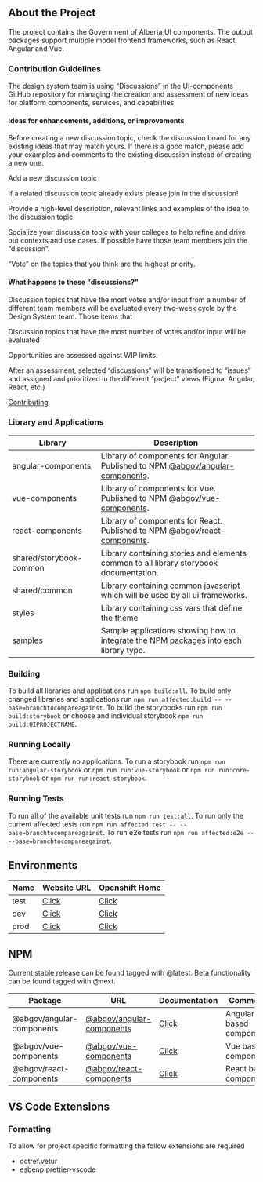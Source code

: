 ## About the Project

The project contains the Government of Alberta UI components. The output packages support multiple model frontend frameworks, such as React, Angular and Vue.

### Contribution Guidelines

The design system team is using “Discussions” in the UI-components GitHub repository for managing the creation and assessment of new ideas for platform components, services, and capabilities.

#### Ideas for enhancements, additions, or improvements

Before creating a new discussion topic, check the discussion board for any existing ideas that may match yours. If there is a good match, please add your examples and comments to the existing discussion instead of creating a new one.

Add a new discussion topic

If a related discussion topic already exists please join in the discussion!

Provide a high-level description, relevant links and examples of the idea to the discussion topic.

Socialize your discussion topic with your colleges to help refine and drive out contexts and use cases. If possible have those team members join the “discussion”.

“Vote” on the topics that you think are the highest priority.

#### What happens to these "discussions?"

Discussion topics that have the most votes and/or input from a number of different team members will be evaluated every two-week cycle by the Design System team. Those items that

Discussion topics that have the most number of votes and/or input will be evaluated

Opportunities are assessed against WIP limits.

After an assessment, selected “discussions” will be transitioned to “issues” and assigned and prioritized in the different “project” views (Figma, Angular, React, etc.)

[Contributing](contributing.md)

### Library and Applications

| Library                     | Description                                                                                                                                                                 |
| --------------------------- | --------------------------------------------------------------------------------------------------------------------------------------------------------------------------- |
| angular-components          | Library of components for Angular. Published to NPM [@abgov/angular-components](https://www.npmjs.com/package/@abgov/angular-components).                                   |
| vue-components              | Library of components for Vue. Published to NPM [@abgov/vue-components](https://www.npmjs.com/package/@abgov/vue-components).                                               |
| react-components            | Library of components for React. Published to NPM [@abgov/react-components](https://www.npmjs.com/package/@abgov/react-components).                                         |
| shared/storybook-common     | Library containing stories and elements common to all library storybook documentation.                                                                                      |
| shared/common               | Library containing common javascript which will be used by all ui frameworks.                                                                                               |
| styles                      | Library containing css vars that define the theme                                                                                                                           |
| samples                     | Sample applications showing how to integrate the NPM packages into each library type.                                                                                       |

### Building

To build all libraries and applications run `npm build:all`.
To build only changed libraries and applications run `npm run affected:build -- --base=branchtocompareagainst`.
To build the storybooks run `npm run build:storybook` or choose and individual storybook `npm run build:UIPROJECTNAME`.

### Running Locally

There are currently no applications.
To run a storybook run `npm run run:angular-storybook` or `npm run run:vue-storybook` or `npm run run:core-storybook` or `npm run run:react-storybook`.

### Running Tests

To run all of the available unit tests run `npm run test:all`.
To run only the current affected tests run `npm run affected:test -- --base=branchtocompareagainst`.
To run e2e tests run `npm run affected:e2e -- --base=branchtocompareagainst`.

## Environments

| Name | Website URL                                                       | Openshift Home                                                                           |
| ---- | ----------------------------------------------------------------- | ---------------------------------------------------------------------------------------- |
| test | [Click](https://ui-components-ui-components-test.os99.gov.ab.ca/) | [Click](https://console.os99.gov.ab.ca:8443/console/project/ui-components-test/overview) |
| dev  | [Click](https://ui-components-ui-components-dev.os99.gov.ab.ca/)  | [Click](https://console.os99.gov.ab.ca:8443/console/project/ui-components-dev/overview)  |
| prod | [Click](https://ui-components.alpha.alberta.ca/)                  | [Click](https://console.os99.gov.ab.ca:8443/console/project/ui-components-prod/overview) |

## NPM

Current stable release can be found tagged with @latest.
Beta functionality can be found tagged with @next.

| Package                            | URL                                                                                                    | Documentation                                                     | Comments                                |
| ---------------------------------- | ------------------------------------------------------------------------------------------------------ | ----------------------------------------------------------------- | --------------------------------------- |
| @abgov/angular-components          | [@abgov/angular-components](https://www.npmjs.com/package/@abgov/angular-components)                   | [Click](https://ui-components.alpha.alberta.ca/angular/)          | Angular based components.               |
| @abgov/vue-components              | [@abgov/vue-components](https://www.npmjs.com/package/@abgov/vue-components)                           | [Click](https://ui-components.alpha.alberta.ca/vue/)              | Vue based components.                   |
| @abgov/react-components            | [@abgov/react-components](https://www.npmjs.com/package/@abgov/react-components)                       | [Click](https://ui-components.alpha.alberta.ca/react/)            | React based components.                 |

## VS Code Extensions

### Formatting

To allow for project specific formatting the follow extensions are required

- octref.vetur
- esbenp.prettier-vscode
